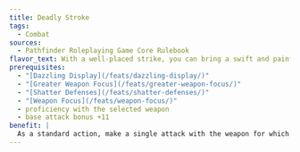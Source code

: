 ```yaml
---
title: Deadly Stroke
tags:
  - Combat
sources:
  - Pathfinder Roleplaying Game Core Rulebook
flavor_text: With a well-placed strike, you can bring a swift and painful end to most foes.
prerequisites:
  - "[Dazzling Display](/feats/dazzling-display/)"
  - "[Greater Weapon Focus](/feats/greater-weapon-focus/)"
  - "[Shatter Defenses](/feats/shatter-defenses/)"
  - "[Weapon Focus](/feats/weapon-focus/)"
  - proficiency with the selected weapon
  - base attack bonus +11
benefit: |
  As a standard action, make a single attack with the weapon for which you have [Greater Weapon Focus](/feats/greater-weapon-focus/) against a stunned or flat-footed opponent. If you hit, you deal double the normal damage and the target takes 1 point of Constitution bleed (see bleed is not multiplied on a critical hit.
---
```



